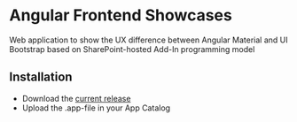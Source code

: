 # Angular Frontend Showcases
Web application to show the UX difference between Angular Material and UI Bootstrap based on SharePoint-hosted Add-In programming model

## Installation
- Download the [current release](https://github.com/DataOne/AngularFrontendShowcases/releases)
- Upload the .app-file in your App Catalog
